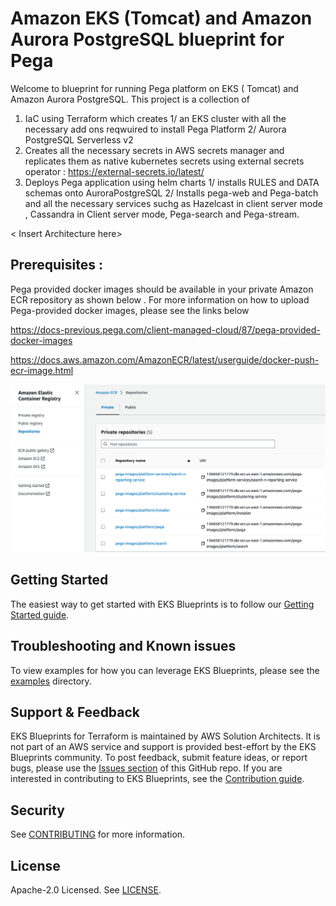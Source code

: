 # Amazon EKS (Tomcat) and Amazon Aurora PostgreSQL blueprint for Pega

Welcome to blueprint for running Pega platform on EKS ( Tomcat) and Amazon Aurora PostgreSQL. This project is a collection of

1. IaC using Terraform which creates 1/ an EKS cluster with all the necessary add ons reqwuired to install Pega Platform 2/ Aurora PostgreSQL Serverless v2 
2. Creates all the necessary secrets in AWS secrets manager and replicates them as native kubernetes secrets using external secrets operator : https://external-secrets.io/latest/
3. Deploys Pega application using helm charts 1/ installs RULES and DATA schemas onto AuroraPostgreSQL 2/ Installs pega-web and Pega-batch and all the necessary services suchg as Hazelcast in client server mode , Cassandra in Client server mode, Pega-search and Pega-stream.     

< Insert Architecture here>

## Prerequisites :

Pega provided docker images should be available in your private Amazon ECR repository  as shown below . For more information on how to upload Pega-provided docker images, please see the links below 

https://docs-previous.pega.com/client-managed-cloud/87/pega-provided-docker-images

https://docs.aws.amazon.com/AmazonECR/latest/userguide/docker-push-ecr-image.html

![plot](./pega/images/Amazon-ECR.png)


## Getting Started

The easiest way to get started with EKS Blueprints is to follow our [Getting Started guide](https://aws-ia.github.io/terraform-aws-eks-blueprints/latest/getting-started/).

## Troubleshooting and Known issues 

To view examples for how you can leverage EKS Blueprints, please see the [examples](https://github.com/aws-ia/terraform-aws-eks-blueprints/tree/main/examples) directory.


## Support & Feedback

EKS Blueprints for Terraform is maintained by AWS Solution Architects. It is not part of an AWS service and support is provided best-effort by the EKS Blueprints community. To post feedback, submit feature ideas, or report bugs, please use the [Issues section](https://github.com/aws-ia/terraform-aws-eks-blueprints/issues) of this GitHub repo. If you are interested in contributing to EKS Blueprints, see the [Contribution guide](https://github.com/aws-ia/terraform-aws-eks-blueprints/blob/main/CONTRIBUTING.md).

## Security

See [CONTRIBUTING](CONTRIBUTING.md#security-issue-notifications) for more information.

## License

Apache-2.0 Licensed. See [LICENSE](https://github.com/aws-ia/terraform-aws-eks-blueprints/blob/main/LICENSE).
